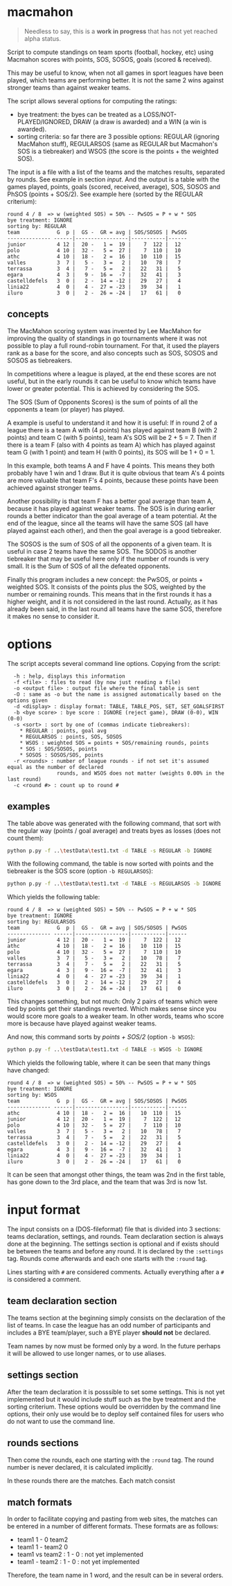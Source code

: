 # macmahon

> Needless to say, this is a **work in progress** that has not yet reached alpha status.

Script to compute standings on team sports (football, hockey, etc) using Macmahon scores with points, SOS, SOSOS, goals (scored &amp; received).

This may be useful to know, when not all games in sport leagues have been played, which teams are performing better. It is not the same 2 wins against stronger teams than against weaker teams.

The script allows several options for computing the ratings:

- bye treatment: the byes can be treated as a LOSS/NOT-PLAYED/IGNORED, DRAW (a draw is awarded) and a WIN (a win is awarded).
- sorting criteria: so far there are 3 possible options: REGULAR (ignoring MacMahon stuff), REGULARSOS (same as REGULAR but Macmahon's SOS is a tiebreaker) and WSOS (the score is the points + the weighted SOS).

The input is a file with a list of the teams and the matches results, separated by rounds. See example in section _input_. And the output is a table with the games played, points, goals (scored, received, average), SOS, SOSOS and PhSOS (points + SOS/2). See example here (sorted by the REGULAR criterium):

```
round 4 / 8  => w (weighted SOS) = 50% -- PwSOS = P + w * SOS
bye treatment: IGNORE
sorting by: REGULAR
team            G  p |  GS -  GR = avg | SOS/SOSOS | PwSOS
-------------- ------|-----------------|-----------|------
junior          4 12 |  20 -   1 =  19 |    7  122 |  12
polo            4 10 |  32 -   5 =  27 |    7  110 |  10
athc            4 10 |  18 -   2 =  16 |   10  110 |  15
valles          3  7 |   5 -   3 =   2 |   10   78 |   7
terrassa        3  4 |   7 -   5 =   2 |   22   31 |   5
egara           4  3 |   9 -  16 =  -7 |   32   41 |   3
castelldefels   3  0 |   2 -  14 = -12 |   29   27 |   4
linia22         4  0 |   4 -  27 = -23 |   39   34 |   1
iluro           3  0 |   2 -  26 = -24 |   17   61 |   0
```

## concepts

The MacMahon scoring system was invented by Lee MacMahon for improving the quality of standings in go tournaments where it was not possible to play a full round-robin tournament. For that, it used the players rank as a base for the score, and also concepts such as SOS, SOSOS and SOSOS as tiebreakers.

In competitions where a league is played, at the end these scores are not useful, but in the early rounds it can be useful to know which teams have lower or greater potential. This is achieved by considering the SOS.

The SOS (Sum of Opponents Scores) is the sum of points of all the opponents a team (or player) has played.

A example is useful to understand it and how it is useful: If in round 2 of a league there is a team A with (4 points) has played against team B (with 2 points) and team C (with 5 points), team A's SOS will be 2 + 5 = 7. Then if there is a team F (also with 4 points as team A) which has played against team G (with 1 point) and team H (with 0 points), its SOS will be 1 + 0 = 1.

In this example, both teams A and F have 4 points. This means they both probably have 1 win and 1 draw. But it is quite obvious that team A's 4 points are more valuable that team F's 4 points, because these points have been achieved against stronger teams.

Another possibility is that team F has a better goal average than team A, because it has played against weaker teams. The SOS is in during earlier rounds a better indicator than the goal average of a team potential. At the end of the league, since all the teams will have the same SOS (all have played against each other), and then the goal average is a good tiebreaker.

The SOSOS is the sum of SOS of all the opponents of a given team. It is useful in case 2 teams have the same SOS. The SODOS is another tiebreaker that may be useful here only if the number of rounds is very small. It is the Sum of SOS of all the defeated opponents.

Finally this program includes a new concept: the PwSOS, or points + weighted SOS. It consists of the points plus the SOS, weighted by the number or remaining rounds. This means that in the first rounds it has a higher weight, and it is not considered in the last round. Actually, as it has already been said, in the last round all teams have the same SOS, therefore it makes no sense to consider it.


# options

The script accepts several command line options. Copying from the script:

```
  -h : help, displays this information
  -f <file> : files to read (by now just reading a file)
  -o <output file> : output file where the final table is sent
  -O : same as -o but the name is assigned automatically based on the options given
  -d <display> : display format: TABLE, TABLE_POS, SET, SET_GOALSFIRST
  -b <bye score> : bye score : IGNORE (reject game), DRAW (0-0), WIN (0-0)
  -s <sort> : sort by one of (commas indicate tiebreakers):
    * REGULAR : points, goal avg
    * REGULARSOS : points, SOS, SOSOS
    * WSOS : weighted SOS = points + SOS/remaining rounds, points
    * SOS : SOS/SOSOS, points
    * SOSOS : SOSOS/SOS, points
  -r <rounds> : number of league rounds - if not set it's assumed equal as the number of declared
                rounds, and WSOS does not matter (weights 0.00% in the last round)
  -c <round #> : count up to round #
```


## examples

The table above was generated with the following command, that sort with the regular way (points / goal average) and treats byes as losses (does not count them):
```bash
python p.py -f ..\testData\test1.txt -d TABLE -s REGULAR -b IGNORE
```
With the following command, the table is now sorted with points and the tiebreaker is the SOS score (option `-b REGULARSOS`):
```bash
python p.py -f ..\testData\test1.txt -d TABLE -s REGULARSOS -b IGNORE
```
Which yields the following table:
```
round 4 / 8  => w (weighted SOS) = 50% -- PwSOS = P + w * SOS
bye treatment: IGNORE
sorting by: REGULARSOS
team            G  p |  GS -  GR = avg | SOS/SOSOS | PwSOS
-------------- ------|-----------------|-----------|------
junior          4 12 |  20 -   1 =  19 |    7  122 |  12
athc            4 10 |  18 -   2 =  16 |   10  110 |  15
polo            4 10 |  32 -   5 =  27 |    7  110 |  10
valles          3  7 |   5 -   3 =   2 |   10   78 |   7
terrassa        3  4 |   7 -   5 =   2 |   22   31 |   5
egara           4  3 |   9 -  16 =  -7 |   32   41 |   3
linia22         4  0 |   4 -  27 = -23 |   39   34 |   1
castelldefels   3  0 |   2 -  14 = -12 |   29   27 |   4
iluro           3  0 |   2 -  26 = -24 |   17   61 |   0
```
This changes something, but not much: Only 2 pairs of teams which were tied by points get their standings reverted. Which makes sense since you would score more goals to a weaker team. In other words, teams who score more is because have played against weaker teams.

And now, this command sorts by _points + SOS/2_ (option `-b WSOS`):

```bash
python p.py -f ..\testData\test1.txt -d TABLE -s WSOS -b IGNORE
```
Which yields the following table, where it can be seen that many things have changed:
```
round 4 / 8  => w (weighted SOS) = 50% -- PwSOS = P + w * SOS
bye treatment: IGNORE
sorting by: WSOS
team            G  p |  GS -  GR = avg | SOS/SOSOS | PwSOS
-------------- ------|-----------------|-----------|------
athc            4 10 |  18 -   2 =  16 |   10  110 |  15
junior          4 12 |  20 -   1 =  19 |    7  122 |  12
polo            4 10 |  32 -   5 =  27 |    7  110 |  10
valles          3  7 |   5 -   3 =   2 |   10   78 |   7
terrassa        3  4 |   7 -   5 =   2 |   22   31 |   5
castelldefels   3  0 |   2 -  14 = -12 |   29   27 |   4
egara           4  3 |   9 -  16 =  -7 |   32   41 |   3
linia22         4  0 |   4 -  27 = -23 |   39   34 |   1
iluro           3  0 |   2 -  26 = -24 |   17   61 |   0
```
It can be seen that amongst other things, the team was 2nd in the first table, has gone down to the 3rd place, and the team that was 3rd is now 1st.


# input format

The input consists on a (DOS-fileformat) file that is divided into 3 sections: teams declaration, settings, and rounds. Team declaration section is always done at the beginning. The settings section is optional and if exists should be between the teams and before any round. It is declared by the `:settings` tag. Rounds come afterwards and each one starts with the `:round` tag.

Lines starting with `#` are considered comments. Actually everything after a `#` is considered a comment.

## team declaration section

The teams section at the beginning simply consists on the declaration of the list of teams. In case the league has an odd number of participants and includes a BYE team/player, such a BYE player **should not** be declared.

Team names by now must be formed only by a word. In the future perhaps it will be allowed to use longer names, or to use aliases.


## settings section

After the team declaration it is posssible to set some settings. This is not yet implemented but it would include stuff such as the bye treatment and the sorting criterium. These options would be overridden by the command line options, their only use would be to deploy self contained files for users who do not want to use the command line.

## rounds sections

Then come the rounds, each one starting with the `:round` tag. The round number is never declared, it is calculated implicitly.

In these rounds there are the matches. Each match consist

## match formats

In order to facilitate copying and pasting from web sites, the matches can be entered in a number of different formats. These formats are as follows:

- team1 1 - 0 team2
- team1 1 - team2 0
- team1 vs team2 : 1 - 0 : not yet implemented
- team1 - team2 : 1 - 0  : not yet implemented

Therefore, the team name in 1 word, and the result can be in several orders.

